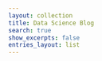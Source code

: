 ```yaml
---
layout: collection
title: Data Science Blog
search: true
show_excerpts: false
entries_layout: list
---
```



<style>
ul.a {list-style-type: square; size=1.5em}
<\style>

<ul>
  {% for post in site.categories.DataScience %}
    <li class='a'>
      <h3 id="page-title" class="page-title p-name">
        <a href="{{ post.url }}">{{ post.title }}</a>
      </h3>
      <span class="entry-date" style="font-weight:bold;float:right"><time datetime="{{ post.date | date_to_xmlschema }}">{{ post.date | date: "%B %d, %Y" }}</time></span>
      <br>
      {{ post.excerpt }}
    </li>
  {% endfor %}
</ul>
